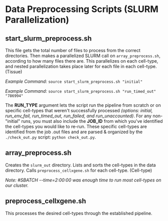 # Data Preprocessing Scripts (SLURM Parallelization)

## start_slurm_preprocess.sh

This file gets the total number of files to process from the correct directories. Then makes a parallelized SLURM call on `array_preprocess.sh`, according to how many files there are. This parallelizes on each cell-type, and nested parallelization takes place later for each file in each cell-type. (Tissue)

_Example Command:_ `source start_slurm_preprocess.sh "initial"`

_Example Command:_ `source start_slurm_preprocess.sh "run_timed_out" "786994"`

The **RUN_TYPE** argument lets the script run the pipeline from scratch or on specific cell-types that weren't successfully processed _(options: initial, run_env_fail, run_timed_out, run_failed, and run_unaccounted)_. For any non-"initial" runs, you must also include the **JOB_ID** from which you've identified the cell-types you would like to re-run. These specific cell-types are identified from the job .out files and are parsed & organized by the `./check_out.py` script: `python check_out.py`.

## array_preprocess.sh

Creates the `slurm_out` directory. Lists and sorts the cell-types in the data directory. Calls `preprocess_cellxgene.sh` for each cell-type. (Cell-type)

_Note: #SBATCH --time=2:00:00 was enough time to run most cell-types on our cluster._

## preprocess_cellxgene.sh

This processes the desired cell-types through the established pipeline.